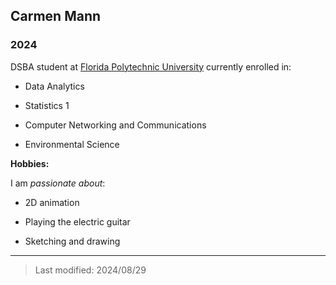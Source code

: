 ## Carmen Mann
### 2024 

DSBA student at [Florida Polytechnic University](https://www.floridapoly.edu) currently enrolled in: 

- Data Analytics

- Statistics 1

- Computer Networking and Communications

- Environmental Science

**Hobbies:**

I am _passionate about_: 

- 2D animation

- Playing the electric guitar

- Sketching and drawing

***

> Last modified: 2024/08/29